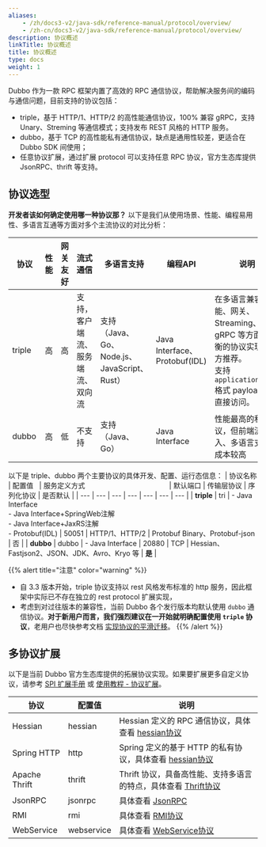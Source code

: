 ```yaml
---
aliases:
    - /zh/docs3-v2/java-sdk/reference-manual/protocol/overview/
    - /zh-cn/docs3-v2/java-sdk/reference-manual/protocol/overview/
description: 协议概述
linkTitle: 协议概述
title: 协议概述
type: docs
weight: 1
---
```


Dubbo 作为一款 RPC 框架内置了高效的 RPC 通信协议，帮助解决服务间的编码与通信问题，目前支持的协议包括：
 * triple，基于 HTTP/1、HTTP/2 的高性能通信协议，100% 兼容 gRPC，支持 Unary、Streming 等通信模式；支持发布 REST 风格的 HTTP 服务。
 * dubbo，基于 TCP 的高性能私有通信协议，缺点是通用性较差，更适合在 Dubbo SDK 间使用；
 * 任意协议扩展，通过扩展 protocol 可以支持任意 RPC 协议，官方生态库提供 JsonRPC、thrift 等支持。

## 协议选型

**开发者该如何确定使用哪一种协议那？** 以下是我们从使用场景、性能、编程易用性、多语言互通等方面对多个主流协议的对比分析：

| <span style="display:inline-block;width:50px">协议</span> | 性能 | 网关友好 | 流式通信 | 多语言支持 | 编程API | 说明 |
| --- | --- | --- | --- | --- | --- | --- |
| triple | 高 | 高 | 支持，客户端流、服务端流、双向流 | 支持（Java、Go、Node.js、JavaScript、Rust） | Java Interface、Protobuf(IDL) | 在多语言兼容、性能、网关、Streaming、gRPC 等方面最均衡的协议实现，官方推荐。<br/> 支持 `application/json` 格式 payload http 直接访问。 |
| dubbo | 高 | 低 | 不支持 | 支持（Java、Go） | Java Interface | 性能最高的私有协议，但前端流量接入、多语言支持等成本较高 |

以下是 triple、dubbo 两个主要协议的具体开发、配置、运行态信息：
 | 协议名称 | <span style="display:inline-block;width:50px">配置值</span> | <span style="display:inline-block;width:250px">服务定义方式</span> | 默认端口 | 传输层协议 | 序列化协议 | 是否默认 |
 | --- | --- | --- | --- | --- | --- | --- |
 | **triple** | tri | - Java Interface <br/> - Java Interface+SpringWeb注解 <br/> - Java Interface+JaxRS注解 <br/> - Protobuf(IDL) | 50051 | HTTP/1、HTTP/2 | Protobuf Binary、Protobuf-json | 否 |
 | **dubbo** | dubbo | - Java Interface | 20880 | TCP | Hessian、Fastjson2、JSON、JDK、Avro、Kryo 等 | **是** |

 {{% alert title="注意" color="warning" %}}
 * 自 3.3 版本开始，triple 协议支持以 rest 风格发布标准的 http 服务，因此框架中实际已不存在独立的 rest protocol 扩展实现，
 * 考虑到对过往版本的兼容性，当前 Dubbo 各个发行版本均默认使用 `dubbo` 通信协议。**对于新用户而言，我们强烈建议在一开始就明确配置使用 `triple` 协议**，老用户也尽快参考文档 [实现协议的平滑迁移](/zh-cn/overview/mannual/java-sdk/reference-manual/protocol/triple/migration)。
 {{% /alert %}}

## 多协议扩展
以下是当前 Dubbo 官方生态库提供的拓展协议实现。如果要扩展更多自定义协议，请参考 [SPI 扩展手册](/zh-cn/overview/mannual/java-sdk/reference-manual/spi/) 或 [使用教程 - 协议扩展](/zh-cn/overview/mannual/java-sdk/tasks/extensibility/protocol/)。

| 协议 | 配置值 | 说明 |
| --- | --- | --- |
| Hessian | hessian | Hessian 定义的 RPC 通信协议，具体查看 [hessian协议](../others/hessian/) |
| Spring HTTP | http | Spring 定义的基于 HTTP 的私有协议，具体查看 [hessian协议](../others/hessian/)  |
| Apache Thrift | thrift | Thrift 协议，具备高性能、支持多语言的特点，具体查看 [Thrift协议](../others/thrift/)  |
| JsonRPC | jsonrpc | 具体查看 [JsonRPC](../others/jsonrpc/)  |
| RMI | rmi | 具体查看 [RMI协议](../others/rmi/)  |
| WebService | webservice | 具体查看 [WebService协议](../others/webservice/)  |

